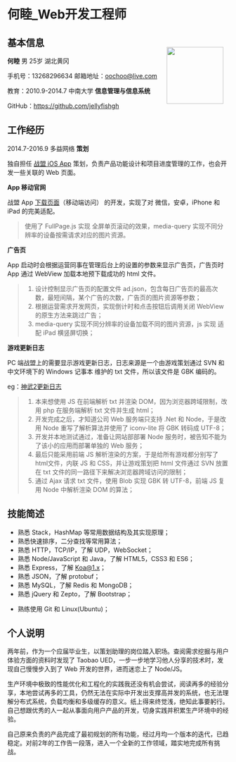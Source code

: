 # 何睦_Web开发工程师

## 基本信息

**何睦** 男 25岁 湖北黄冈

手机号：13268296634 邮箱地址：oochoo@live.com

教育：2010.9-2014.7 中南大学 **信息管理与信息系统**

GitHub：<https://github.com/jellyfishgh>

<img src='http://7xq0r0.com1.z0.glb.clouddn.com/me1.jpg' style='width:129px;height:auto;position:absolute;right:240px;top:185px;'/>

## 工作经历

2014.7-2016.9 多益网络 **策划**

独自担任 [战盟 iOS App](<https://itunes.apple.com/cn/app/zhan-meng-lian-jie-you-xi/id1015325531?mt=8>) 策划，负责产品功能设计和项目进度管理的工作，也会开发一些关联的 Web 页面。

**App 移动官网**

战盟 App [下载页面](<http://quan.duoyi.com/html/dp.html>)（移动端访问） 的开发，实现了对 微信，安卓，iPhone 和 iPad 的完美适配。

> 使用了 FullPage.js 实现 全屏单页滚动的效果，media-query 实现不同分辨率的设备按需请求对应的图片资源。

**广告页**

App 启动时会根据运营同事在管理后台上的设置的参数来显示广告页，广告页时 App 通过 WebView 加载本地预下载成功的 html 文件。

> 1. 设计控制显示广告页的配置文件 ad.json，包含每日广告页的最高次数，最短间隔，某个广告的次数，广告页的图片资源等参数；
> 1. 根据运营需求开发网页，实现倒计时和点击按钮后调用关闭 WebView 的原生方法来跳过广告；
> 1. media-query 实现不同分辨率的设备加载不同的图片资源，js 实现 适配 iPad 横竖屏切换；

**游戏更新日志**

PC 端战盟上的需要显示游戏更新日志，日志来源是一个由游戏策划通过 SVN 和 中文环境下的 Windows 记事本 维护的 txt 文件，所以该文件是 GBK 编码的。

eg：[神武2更新日志](<http://wzupdate.duoyi.com/sw_new.html>)

> 1. 本来想使用 JS 在前端解析 txt 并渲染 DOM，因为浏览器跨域限制，改用 php 在服务端解析 txt 文件并生成 html；
> 2. 开发完成之后，才知道公司 Web 服务端只支持 .Net 和 Node，于是改用 Node 重写了解析算法并使用了 iconv-lite 将 GBK 转码成 UTF-8；
> 3. 开发并本地测试通过，准备让网站部部署 Node 服务时，被告知不能为了该小的应用而部署单独的 Web 服务；
> 4. 最后只能采用前端 JS 解析渲染的方案，于是给所有游戏都分别写了 html文件，内联 JS 和 CSS，并让游戏策划把 html 文件通过 SVN 放置在 txt 文件的同一路径下来解决浏览器跨域访问的限制；
> 5. 通过 Ajax 请求 txt 文件，使用 Blob 实现 GBK 转 UTF-8，前端 JS 复用 Node 中解析渲染 DOM 的算法；

## 技能简述

- 熟悉 Stack，HashMap 等常用数据结构及其实现原理；
- 熟悉快速排序，二分查找等常用算法；
- 熟悉 HTTP，TCP/IP，了解 UDP，WebSocket；
- 熟悉 Node/JavaScript 和 Java，了解 HTML5，CSS3 和 ES6；
- 熟悉 Express，了解 Koa@1.x；
- 熟悉 JSON，了解 protobuf；
- 熟悉 MySQL，了解 Redis 和 MongoDB；
- 熟悉 jQuery 和 Zepto，了解 Bootstrap；
<!-- - 了解 MVC，MVVM 软件的架构思想，了解 React 和 Angular@1.x 前端数据绑定框架； -->
<!-- - 了解负载均衡，缓存更新等分布式系统的设计思想和策略； -->
<!-- - 了解性能优化等工程化的策略和使用工具； -->
<!-- - 熟悉多线程编程，了解进程间的通信机制； -->
- 熟练使用 Git 和 Linux(Ubuntu)；

## 个人说明

两年前，作为一个应届毕业生，以策划助理的岗位踏入职场。查阅需求挖掘与用户体验方面的资料时发现了 Taobao UED，一步一步地学习他人分享的技术时，发现自己慢慢步入到了 Web 开发的世界，进而迷恋上了 Node/JS。

生产环境中极致的性能优化和工程化的实践我还没有机会尝试，阅读再多的经验分享，本地尝试再多的工具，仍然无法在实际中开发出支撑高并发的系统，也无法理解分布式系统，负载均衡和多级缓存的意义。纸上得来终觉浅，绝知此事要躬行。自己想跟优秀的人一起从事面向用户产品的开发，切身实践并积累生产环境中的经验。

自己原来负责的产品完成了最初规划的所有功能，经过月均一个版本的迭代，已趋稳定。对前2年的工作告一段落，进入一个全新的工作领域，踏实地完成所有挑战。
